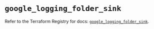 # `google_logging_folder_sink`

Refer to the Terraform Registry for docs: [`google_logging_folder_sink`](https://registry.terraform.io/providers/hashicorp/google/6.36.0/docs/resources/logging_folder_sink).
